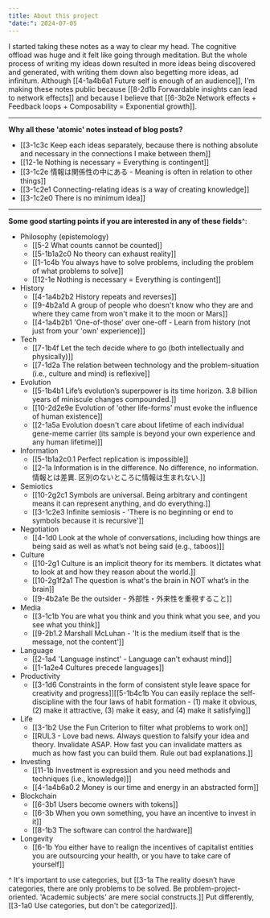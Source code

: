 ```yaml
---
title: About this project
"date:": 2024-07-05
---
```

I started taking these notes as a way to clear my head. The cognitive offload was huge and it felt like going through meditation. But the whole process of writing my ideas down resulted in more ideas being discovered and generated, with writing them down also begetting more ideas, ad infinitum. Although [[4-1a4b6a1 Future self is enough of an audience]], I'm making these notes public because [[8-2d1b Forwardable insights can lead to network effects]] and because I believe that [[6-3b2e Network effects + Feedback loops + Composability = Exponential growth]].

---
**Why all these 'atomic' notes instead of blog posts?**
- [[3-1c3c Keep each ideas separately, because there is nothing absolute and necessary in the connections I make between them]]
- [[12-1e Nothing is necessary = Everything is contingent]]
- [[3-1c2e 情報は関係性の中にある - Meaning is often in relation to other things]]
- [[3-1c2e1 Connecting-relating ideas is a way of creating knowledge]]
- [[3-1c2e0 There is no minimum idea]]

---
**Some good starting points if you are interested in any of these fields**^:
- Philosophy (epistemology)
  - [[5-2 What counts cannot be counted]]
  - [[5-1b1a2c0 No theory can exhaust reality]]
  - [[1-1c4b You always have to solve problems, including the problem of what problems to solve]]
  - [[12-1e Nothing is necessary = Everything is contingent]]
- History
  - [[4-1a4b2b2 History repeats and reverses]]
  - [[9-4b2a1d A group of people who doesn't know who they are and where they came from won't make it to the moon or Mars]]
  - [[4-1a4b2b1 'One-of-those' over one-off - Learn from history (not just from your 'own' experience)]]
- Tech
  - [[7-1b4f Let the tech decide where to go (both intellectually and physically)]]
  - [[7-1d2a The relation between technology and the problem-situation (i.e., culture and mind) is reflexive]]
- Evolution
  - [[5-1b4b1 Life’s evolution’s superpower is its time horizon. 3.8 billion years of miniscule changes compounded.]]
  - [[10-2d2e9e Evolution of 'other life-forms' must evoke the influence of human existence]]
  - [[2-1a5a Evolution doesn't care about lifetime of each individual gene-meme carrier (its sample is beyond your own experience and any human lifetime)]]
- Information
  - [[5-1b1a2c0.1 Perfect replication is impossible]]
  - [[2-1a Information is in the difference. No difference, no information. 情報とは差異. 区別のないところに情報は生まれない.]]
- Semiotics
  - [[10-2g2c1 Symbols are universal. Being arbitrary and contingent means it can represent anything, and do everything.]]
  - [[3-1c2e3 Infinite semiosis - 'There is no beginning or end to symbols because it is recursive']]
- Negotiation
  - [[4-1d0 Look at the whole of conversations, including how things are being said as well as what’s not being said (e.g., taboos)]]
- Culture
  - [[10-2g1 Culture is an implicit theory for its members. It dictates what to look at and how they reason about the world.]]
  - [[10-2g1f2a1 The question is what's the brain in NOT what’s in the brain]]
  - [[9-4b2a1e Be the outsider - 外部性・外来性を重視すること]]
- Media
  - [[3-1c1b You are what you think and you think what you see, and you see what you think]]
  - [[9-2b1.2 Marshall McLuhan - 'It is the medium itself that is the message, not the content']]
- Language
  - [[2-1a4 'Language instinct' - Language can't exhaust mind]]
  - [[1-1a2e4 Cultures precede languages]]
- Productivity
  - [[3-1d6 Constraints in the form of consistent style leave space for creativity and progress]][[5-1b4c1b You can easily replace the self-discipline with the four laws of habit formation - (1) make it obvious, (2) make it attractive, (3) make it easy, and (4) make it satisfying]]
- Life
  - [[3-1b2 Use the Fun Criterion to filter what problems to work on]]
  - [[RUL3 - Love bad news. Always question to falsify your idea and theory. Invalidate ASAP. How fast you can invalidate matters as much as how fast you can build them. Rule out bad explanations.]]
- Investing
  - [[11-1b Investment is expression and you need methods and techniques (i.e., knowledge)]]
  - [[4-1a4b6a0.2 Money is our time and energy in an abstracted form]]
- Blockchain
  - [[6-3b1 Users become owners with tokens]]
  - [[6-3b When you own something, you have an incentive to invest in it]]
  - [[8-1b3 The software can control the hardware]]
- Longevity
  - [[6-1b You either have to realign the incentives of capitalist entities you are outsourcing your health, or you have to take care of yourself]]
  

^ It's important to use categories, but [[3-1a The reality doesn’t have categories, there are only problems to be solved. Be problem-project-oriented. 'Academic subjects' are mere social constructs.]] Put differently, [[3-1a0 Use categories, but don't be categorized]].
